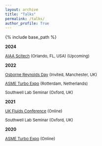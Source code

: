 ```yaml
---
layout: archive
title: "Talks"
permalink: /talks/
author_profile: True
---
```


{% include base_path %}

**2024**
<font size="-1"><div markdown="1">
[AIAA Scitech](https://www.aiaa.org/events-learning/event/2024/01/08/default-calendar/2024-aiaa-science-and-technology-forum-and-exposition-(aiaa-scitech-forum))
(Orlando, FL, USA) (Upcoming)
</div></font>

**2022**
<font size="-1"><div markdown="1">[Osborne Reynolds Day](https://www.mace.manchester.ac.uk/connect/events/osborne-reynolds-day/)
(Invited, Manchester, UK)

[ASME Turbo Expo](https://event.asme.org/Turbo-Expo)
(Rotterdam, Netherlands)

Southwell Lab Seminar (Oxford, UK)
</div></font>

**2021**
<font size="-1"><div markdown="1">
[UK Fluids Conference](https://www.southampton.ac.uk/engineering/news/events/2021/09/10-uk-fluids-conference-2021.page)
(Online)

Southwell Lab Seminar (Oxford, UK)
</div></font>

**2020**
<font size="-1"><div markdown="1">
[ASME Turbo Expo](https://event.asme.org/Turbo-Expo)
(Online)
</div></font>

<!-- {% for post in site.publications reversed %}
  {% include archive-single.html %}
{% endfor %} -->